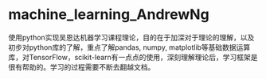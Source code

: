 # machine_learning_AndrewNg
使用python实现吴恩达机器学习课程理论，目的在于加深对于理论的理解，以及初步对python库的了解，重点了解pandas, numpy, matplotlib等基础数据运算库，对TensorFlow，scikit-learn有一点点的使用，深刻理解理论后，学习框架是很有帮助的。学习的过程需要不断去翻越文档。
